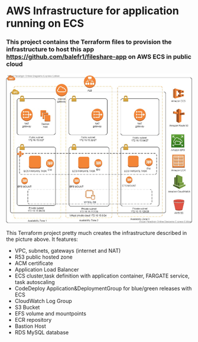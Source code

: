 # AWS Infrastructure for application running on ECS
### This project contains the Terraform files to provision the infrastructure to host this app https://github.com/balefr1/fileshare-app on AWS ECS in public cloud

![Alt text](media/fileshare-app-infrastructure.jpg?raw=true "Title")

This Terraform project pretty much creates the infrastructure described in the picture above.
It features:
- VPC, subnets, gateways (internet and NAT)
- R53 public hosted zone
- ACM certificate
- Application Load Balancer
- ECS cluster,task definition with application container, FARGATE service, task autoscaling
- CodeDeploy Application&DeploymentGroup for blue/green releases with ECS
- CloudWatch Log Group
- S3 Bucket 
- EFS volume and mountpoints
- ECR repository 
- Bastion Host
- RDS MySQL database

